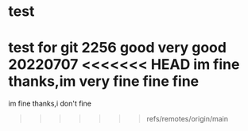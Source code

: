 # test
test for git 
2256
good
very good
20220707
<<<<<<< HEAD
im fine thanks,im very fine fine fine
=======
im fine thanks,i don't fine
>>>>>>> refs/remotes/origin/main
